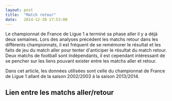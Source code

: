```yaml
---
layout: post
title:  "Match retour"
date:   2014-12-30 17:53:00
---
```


Le championnat de France de Ligue 1 a terminé sa phase aller il y a déjà deux semaines. Lors des analyses précédent les matchs retour dans les différents championnats, il est fréquent de se remémorer le résultat et les faits de jeu du match aller pour tenter d'anticiper le résultat du match retour. Deux matchs de football sont indépendants, il est cependant intéressant de se pencher sur les liens pouvant exister entre les matchs aller et retour.

Dans cet article, les données utilisées sont celle du championnat de France de Ligue 1 allant de la saison 2002/2003 à la saison 2013/2014.

## Lien entre les matchs aller/retour


